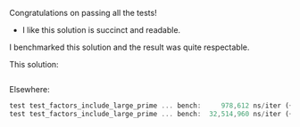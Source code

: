Congratulations on passing all the tests!

 * I like this solution is succinct and readable.

I benchmarked this solution and the result was quite respectable.

This solution:

```rust

```

Elsewhere:

```rust
test test_factors_include_large_prime ... bench:     978,612 ns/iter (+/- 425,057)
test test_factors_include_large_prime ... bench:  32,514,960 ns/iter (+/- 423,109)
```
